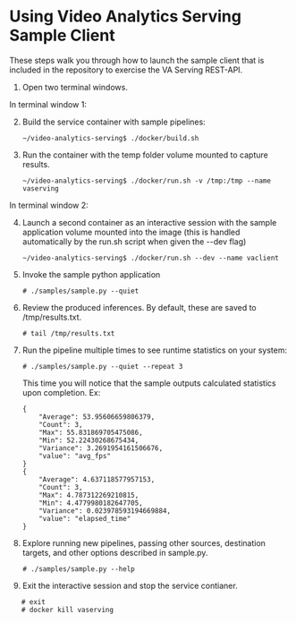 # Using Video Analytics Serving Sample Client

These steps walk you through how to launch the sample client that is included in the repository to exercise the VA Serving REST-API. 

1. Open two terminal windows.

In terminal window 1:

  2. Build the service container with sample pipelines:
     ```
     ~/video-analytics-serving$ ./docker/build.sh
     ```

  3. Run the container with the temp folder volume mounted to capture results.
     ```
     ~/video-analytics-serving$ ./docker/run.sh -v /tmp:/tmp --name vaserving
     ```

In terminal window 2:

  4. Launch a second container as an interactive session with the sample application volume mounted into the image (this is handled automatically by the run.sh script when given the --dev flag)
     ```
     ~/video-analytics-serving$ ./docker/run.sh --dev --name vaclient
     ```

  5. Invoke the sample python application
  
     ```
     # ./samples/sample.py --quiet
     ```

  6. Review the produced inferences. By default, these are saved to /tmp/results.txt.
     ```
     # tail /tmp/results.txt
     ```

  7. Run the pipeline multiple times to see runtime statistics on your system:
     ```
     # ./samples/sample.py --quiet --repeat 3 
     ```

     This time you will notice that the sample outputs calculated statistics upon completion. Ex:
     ```
     {
         "Average": 53.95606659806379,
         "Count": 3,
         "Max": 55.831869705475086,
         "Min": 52.22430268675434,
         "Variance": 3.2691954161506676,
         "value": "avg_fps"
     }
     {
         "Average": 4.637118577957153,
         "Count": 3,
         "Max": 4.787312269210815,
         "Min": 4.4779980182647705,
         "Variance": 0.023978593194669884,
         "value": "elapsed_time"
     }
     ```

  8. Explore running new pipelines, passing other sources, destination targets, and other options described in sample.py.
     ```
     # ./samples/sample.py --help
     ```

  9. Exit the interactive session and stop the service contianer.
  ```
	 # exit
	 # docker kill vaserving
  ```
